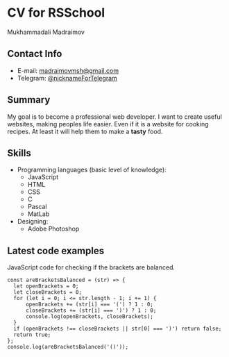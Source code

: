 # CV for RSSchool
Mukhammadali Madraimov

## Contact Info
* E-mail: [madraimovmsh@gmail.com](mailto:madraimovmsh@gmail.com)
* Telegram: [@nicknameForTelegram](https://t.me/nicknameForTelegram)
## Summary
My goal is to become a professional web developer. I want to create useful websites, making peoples life easier. Even if it is a website for cooking recipes. At least it will help them to make a **tasty** food.

## Skills
* Programming languages (basic level of knowledge):
  * JavaScript
  * HTML
  * CSS
  * C
  * Pascal
  * MatLab
* Designing:
  * Adobe Photoshop

## Latest code examples
JavaScript code for checking if the brackets are balanced.

    const areBracketsBalanced = (str) => {
      let openBrackets = 0;
      let closeBrackets = 0;
      for (let i = 0; i <= str.length - 1; i += 1) {
          openBrackets += (str[i] === '(') ? 1 : 0;
          closeBrackets += (str[i] === ')') ? 1 : 0;
          console.log(openBrackets, closeBrackets);
      }
      if (openBrackets !== closeBrackets || str[0] === ')') return false;
      return true;
    };
    console.log(areBracketsBalanced('()'));
